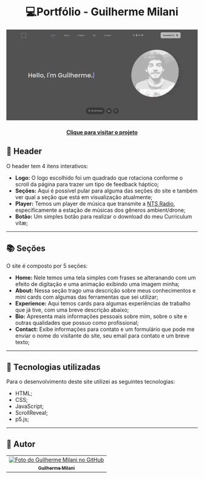 <h1 align="center">
  <br>💻Portfólio - Guilherme Milani
</h1>

![Resultado final do projeto](assets/images/preview.png)

<h4 align="center"><a href="https://guimilani.github.io/">Clique para visitar o projeto</a></h4>

## 📜 Header

O header tem 4 itens interativos:

- **Logo:** O logo escolhido foi um quadrado que rotaciona conforme o scroll da página para trazer um tipo de feedback háptico;
- **Seções:** Aqui é possível pular para alguma das seções do site e também ver qual a seção que está em visualização atualmente;
- **Player:** Temos um player de música que transmite a [NTS Radio](https://www.nts.live/), especificamente a estação de músicas dos gêneros ambient/drone;
- **Botão:** Um simples botão para realizar o download do meu Curriculum vitæ;

---

## 📚 Seções

O site é composto por 5 seções:

- **Home:** Nele temos uma tela simples com frases se alteranando com um efeito de digitação e uma animação exibindo uma imagem minha;
- **About:** Nessa seção trago uma descrição sobre meus conhecimentos e mini cards com algumas das ferramentas que sei utilizar;
- **Experience:** Aqui temos cards para algumas experiências de trabalho que já tive, com uma breve descrição abaixo;
- **Bio:** Apresenta mais informações pessoais sobre mim, sobre o site e outras qualidades que possuo como profissional;
- **Contact:** Exibe informações para contato e um formulário que pode me enviar o nome do visitante do site, seu email para contato e um breve texto;

---

## 💼 Tecnologias utilizadas

Para o desenvolvimento deste site utilizei as seguintes tecnologias:

- HTML;
- CSS;
- JavaScript;
- ScrollReveal;
- p5.js;

---

<h2>👤 Autor</h2>

<table>
  <tr>
    <td align="center">
      <a href="https://github.com/guimilani">
        <img src="https://github.com/guimilani.png" width="100px;" alt="Foto do Guilherme Milani no GitHub"/><br>
        <sub>
          <b>Guilherme Milani</b>
        </sub>
      </a>
    </td>
  </tr>
</table>